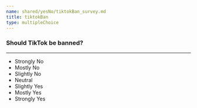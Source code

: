 ```yaml
---
name: shared/yesNo/tiktokBan_survey.md
title: tiktokBan
type: multipleChoice
---
```


### Should TikTok be banned?

---

- Strongly No
- Mostly No
- Slightly No
- Neutral
- Slightly Yes
- Mostly Yes
- Strongly Yes

